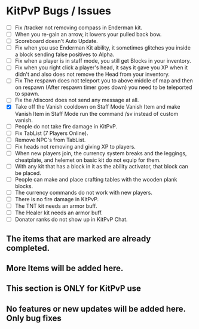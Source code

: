 
# KitPvP Bugs / Issues

- [ ] Fix /tracker not removing compass in Enderman kit.
- [ ] When you re-gain an arrow, it lowers your pulled back bow.
- [ ] Scoreboard doesn't Auto Update.
- [ ] Fix when you use Enderman Kit ability, it sometimes glitches you inside a block sending false positives to Alpha.
- [ ] Fix when a player is in staff mode, you still get Blocks in your inventory.
- [ ] Fix when you right click a player's head, it says it gave you XP when it didn't and also does not remove the Head from your inventory.
- [ ] Fix The respawn does not teleport you to above middle of map and then on respawn (After respawn timer goes down) you need to be teleported to spawn.
- [ ] Fix the /discord does not send any message at all.
- [X] Take off the Vanish cooldown on Staff Mode Vanish Item and make Vanish Item in Staff Mode run the command /sv instead of custom vanish.
- [ ] People do not take fire damage in KitPvP.
- [ ] Fix TabList (7 Players Online).
- [ ] Remove NPC's from TabList.
- [ ] Fix heads not removing and giving XP to players.
- [ ] When new players join, the currency system breaks and the leggings, cheatplate, and helemet on basic kit do not equip for them. 
- [ ] With any kit that has a block in it as the ability activator, that block can be placed.
- [ ] People can make and place crafting tables with the wooden plank blocks.
- [ ] The currency commands do not work with new players.
- [ ] There is no fire damage in KitPvP.
- [ ] The TNT kit needs an armor buff.
- [ ] The Healer kit needs an armor buff.
- [ ] Donator ranks do not show up in KitPvP Chat.

## The items that are marked are already completed.
## More Items will be added here.
## This section is ONLY for KitPvP use
## No features or new updates will be added here. Only bug fixes
